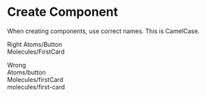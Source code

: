 # Create Component

When creating components, use correct names. This is CamelCase.

Right Atoms/Button \
Molecules/FirstCard

Wrong \
Atoms/button \
Molecules/firstCard \
molecules/first-card
